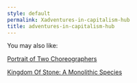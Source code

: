 ```yaml
---
style: default
permalink: Xadventures-in-capitalism-hub
title: adventures-in-capitalism-hub
---
```

You may also like:

[Portrait of Two Choreographers](http://scp-wiki.net/portrait-of-two-choreographers)

[Kingdom Of Stone: A Monolithic Species](http://scp-wiki.net/kingdom-of-stone-a-monolithic-species)

